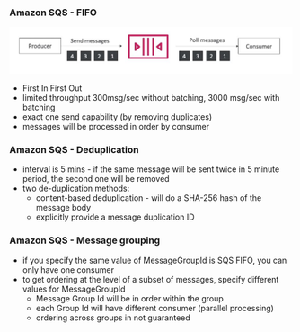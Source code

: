  ### Amazon SQS - FIFO ###
 ![](images/aim10.jpg)
* First In First Out
* limited throughput 300msg/sec without batching, 3000 msg/sec with batching
* exact one send capability (by removing duplicates)
* messages will be processed in order by consumer 

 ### Amazon SQS - Deduplication ###
* interval is 5 mins - if the same message will be sent twice in 5 minute period, the second one will be removed
* two de-duplication methods:
    * content-based deduplication - will do a SHA-256 hash of the message body  
    * explicitly provide a message duplication ID

 ### Amazon SQS - Message grouping
* if you specify the same value of MessageGroupId is SQS FIFO, you can only have one consumer
* to get ordering at the level of a subset of messages, specify different values for MessageGroupId
    * Message Group Id will be in order within the group
    * each Group Id will have different consumer (parallel processing)
    * ordering across groups in not guaranteed